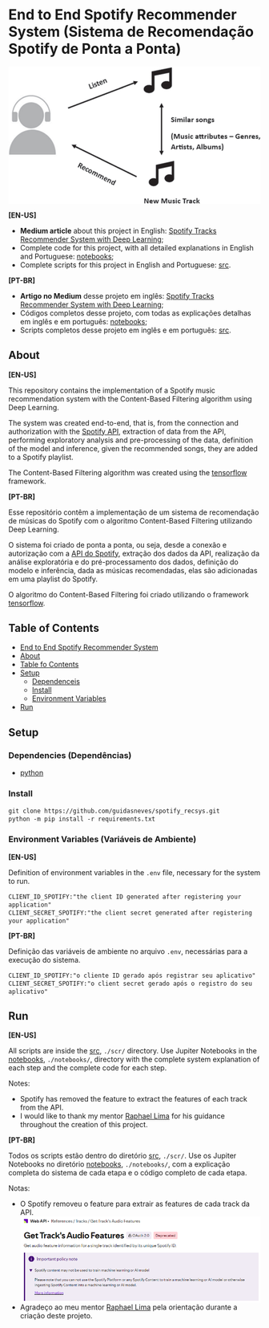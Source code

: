 <a name="1"></a>
# End to End Spotify Recommender System (Sistema de Recomendação Spotify de Ponta a Ponta)
<img align='center' src='./images/content-based-filtering.png' style='width:800px;'>

**[EN-US]**

* **Medium article** about this project in English: [Spotify Tracks Recommender System with Deep Learning](https://medium.com/@guineves.py/spotify-tracks-recommender-system-with-deep-learning-45d1bb3d3788);
* Complete code for this project, with all detailed explanations in English and Portuguese: [notebooks](./notebooks);
* Complete scripts for this project in English and Portuguese: [src](./src/).

**[PT-BR]**

* **Artigo no Medium** desse projeto em inglês: [Spotify Tracks Recommender System with Deep Learning](https://medium.com/@guineves.py/spotify-tracks-recommender-system-with-deep-learning-45d1bb3d3788);
* Códigos completos desse projeto, com todas as explicações detalhas em inglês e em português: [notebooks](./notebooks);
* Scripts completos desse projeto em inglês e em português: [src](./src/).

<a name="2"></a>
## About
**[EN-US]**

This repository contains the implementation of a Spotify music recommendation system with the Content-Based Filtering algorithm using Deep Learning.

The system was created end-to-end, that is, from the connection and authorization with the [Spotify API](https://developer.spotify.com/), extraction of data from the API, performing exploratory analysis and pre-processing of the data, definition of the model and inference, given the recommended songs, they are added to a Spotify playlist.

The Content-Based Filtering algorithm was created using the [tensorflow](https://www.tensorflow.org/?hl=pt-br) framework.

**[PT-BR]**

Esse repositório contêm a implementação de um sistema de recomendação de músicas do Spotify com o algoritmo Content-Based Filtering utilizando Deep Learning.

O sistema foi criado de ponta a ponta, ou seja, desde a conexão e autorização com a [API do Spotify](https://developer.spotify.com/), extração dos dados da API, realização da análise exploratória e do pré-processamento dos dados, definição do modelo e inferência, dada as músicas recomendadas, elas são adicionadas em uma playlist do Spotify.

O algoritmo do Content-Based Filtering foi criado utilizando o framework [tensorflow](https://www.tensorflow.org/?hl=pt-br).

<a name="3"></a>
## Table of Contents
* [End to End Spotify Recommender System](#1)
* [About](#2)
* [Table fo Contents](#3)
* [Setup](#4)
   * [Dependenceis](#4.1)
   * [Install](#4.2)
   * [Environment Variables](#4.3)
* [Run](#5)

<a name="4"></a>
## Setup
<a name="4.1"></a>
### Dependencies (Dependências)
* [python](https://www.python.org/)

<a name="4.2"></a>
### Install
```terminal
git clone https://github.com/guidasneves/spotify_recsys.git
python -m pip install -r requirements.txt
```

<a name="4.3"></a>
### Environment Variables (Variáveis de Ambiente)
**[EN-US]**

Definition of environment variables in the `.env` file, necessary for the system to run.
```text
CLIENT_ID_SPOTIFY:"the client ID generated after registering your application"
CLIENT_SECRET_SPOTIFY:"the client secret generated after registering your application"
```

**[PT-BR]**

Definição das variáveis de ambiente no arquivo `.env`, necessárias para a execução do sistema.
```text
CLIENT_ID_SPOTIFY:"o cliente ID gerado após registrar seu aplicativo"
CLIENT_SECRET_SPOTIFY:"o client secret gerado após o registro do seu aplicativo"
```

<a name="5"></a>
## Run
**[EN-US]**

All scripts are inside the [src](./src/), `./scr/` directory. Use Jupiter Notebooks in the [notebooks](./notebooks/), `./notebooks/`, directory with the complete system explanation of each step and the complete code for each step.

Notes:
* Spotify has removed the feature to extract the features of each track from the API.
* I would like to thank my mentor [Raphael Lima](https://www.linkedin.com/in/raphael-meira-lima/) for his guidance throughout the creation of this project.

**[PT-BR]**

Todos os scripts estão dentro do diretório [src](./src/), `./scr/`. Use os Jupiter Notebooks no diretório [notebooks](./notebooks/), `./notebooks/`, com a explicação completa do sistema de cada etapa e o código completo de cada etapa.

Notas:
* O Spotify removeu o feature para extrair as features de cada track da API.
  <img align='center' src='./images/track-features.png' style='width:800px;'>
* Agradeço ao meu mentor [Raphael Lima](https://www.linkedin.com/in/raphael-meira-lima/) pela orientação durante a criação deste projeto.
